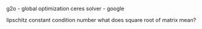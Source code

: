 g2o - global optimization 
ceres solver - google

lipschitz constant
condition number
what does square root of matrix mean? 
